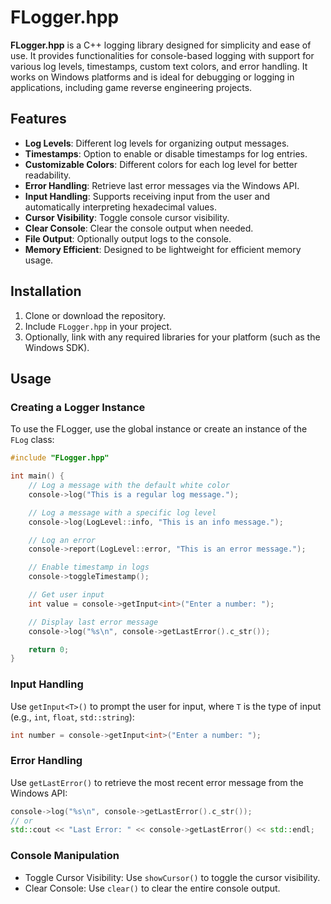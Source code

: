# FLogger.hpp

**FLogger.hpp** is a C++ logging library designed for simplicity and ease of use. It provides functionalities for console-based logging with support for various log levels, timestamps, custom text colors, and error handling. It works on Windows platforms and is ideal for debugging or logging in applications, including game reverse engineering projects.

## Features

- **Log Levels**: Different log levels for organizing output messages.
- **Timestamps**: Option to enable or disable timestamps for log entries.
- **Customizable Colors**: Different colors for each log level for better readability.
- **Error Handling**: Retrieve last error messages via the Windows API.
- **Input Handling**: Supports receiving input from the user and automatically interpreting hexadecimal values.
- **Cursor Visibility**: Toggle console cursor visibility.
- **Clear Console**: Clear the console output when needed.
- **File Output**: Optionally output logs to the console.
- **Memory Efficient**: Designed to be lightweight for efficient memory usage.

## Installation

1. Clone or download the repository.
2. Include `FLogger.hpp` in your project.
3. Optionally, link with any required libraries for your platform (such as the Windows SDK).

## Usage

### Creating a Logger Instance

To use the FLogger, use the global instance or create an instance of the `FLog` class:

```cpp
#include "FLogger.hpp"

int main() {
    // Log a message with the default white color
    console->log("This is a regular log message.");

    // Log a message with a specific log level
    console->log(LogLevel::info, "This is an info message.");

    // Log an error
    console->report(LogLevel::error, "This is an error message.");

    // Enable timestamp in logs
    console->toggleTimestamp();

    // Get user input
    int value = console->getInput<int>("Enter a number: ");

    // Display last error message
    console->log("%s\n", console->getLastError().c_str());

    return 0;
}
```
### Input Handling
Use `getInput<T>()` to prompt the user for input, where `T` is the type of input (e.g., `int`, `float`, `std::string`):
```cpp
int number = console->getInput<int>("Enter a number: ");
```

### Error Handling
Use `getLastError()` to retrieve the most recent error message from the Windows API:
```cpp
console->log("%s\n", console->getLastError().c_str());
// or
std::cout << "Last Error: " << console->getLastError() << std::endl;
```

### Console Manipulation
- Toggle Cursor Visibility: Use `showCursor()` to toggle the cursor visibility.
- Clear Console: Use `clear()` to clear the entire console output.
